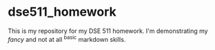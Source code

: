 # dse511_homework

This is my repository for my DSE 511 homework. I'm demonstrating my *fancy* and not at all <sup>basic</sup> markdown skills.
